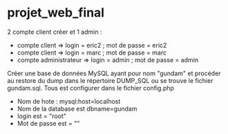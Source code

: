 # projet_web_final

 2 compte client créer et 1 admin :
  + compte client => login = eric2 ; mot de passe = eric2
  + compte client => login = marc ; mot de passe = marc
 + compte administrateur => login = admin ; mot de passe = admin
 
Créer une base de données MySQL ayant pour nom "gundam" et procéder au restore du dump dans le répertoire DUMP_SQL ou se trouve le fichier gundam.sql.
Tous est configurer dans le fichier config.php 
+ Nom de hote : mysql:host=localhost
+ Nom de la database est dbname=gundam
+ login est = "root"
+ Mot de passe est = ""
